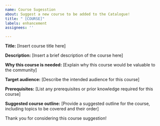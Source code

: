 ```yaml
---
name: Course Sugesstion
about: Suggest a new course to be added to the Catalogue!
title: " [COURSE]"
labels: enhancement
assignees: ''

---
```


**Title:** [Insert course title here]

**Description:** [Insert a brief description of the course here]

**Why this course is needed:** [Explain why this course would be valuable to the community]

**Target audience:** [Describe the intended audience for this course]

**Prerequisites:** [List any prerequisites or prior knowledge required for this course]

**Suggested course outline:** [Provide a suggested outline for the course, including topics to be covered and their order]

Thank you for considering this course suggestion!
